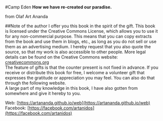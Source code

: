 #Camp Eden
**How we have re-created our paradise.**

from Olaf Art Ananda

##Note of the author
I offer you this book in the spirit of the gift. This book is licensed under the Creative Commons License, which allows you to use it for any non-commercial purpose. This means that you can copy extracts from the book and use them in blogs, etc., as long as you do not sell or use them as an advertising medium. I hereby request that you also quote the source, so that my work is also accessible to other people. More legal details can be found on the Creative Commons website:  
[creativecommons.org](creativecommons.org)  
The feature of gifts is that the counter present is not fixed in advance. If you receive or distribute this book for free, I welcome a volunteer gift that expresses the gratitude or appreciation you may feel. You can also do that through the following website.  
A large part of my knowledge in this book, I have also gotten from somewhere and give it hereby to you.

Web: 		[https://artananda.github.io/web](https://artananda.github.io/web)  
Facebook: 	[https://facebook.com/artanidos](https://facebook.com/artanidos)